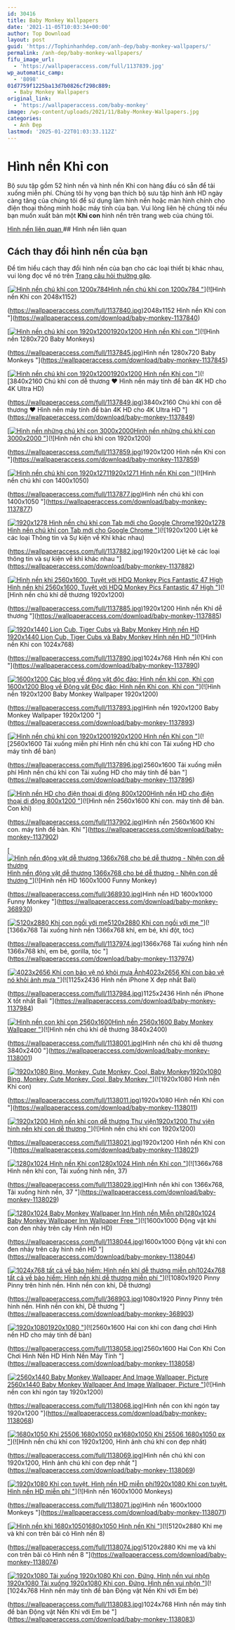 ```yaml
---
id: 30416
title: Baby Monkey Wallpapers
date: '2021-11-05T10:03:34+00:00'
author: Top Download
layout: post
guid: 'https://Tophinhanhdep.com/anh-dep/baby-monkey-wallpapers/'
permalink: /anh-dep/baby-monkey-wallpapers/
fifu_image_url:
  - 'https://wallpaperaccess.com/full/1137839.jpg'
wp_automatic_camp:
  - '8098'
01d7759f1225ba13d7b0826cf298c889:
  - Baby Monkey Wallpapers
original_link:
  - 'https://wallpaperaccess.com/baby-monkey'
image: /wp-content/uploads/2021/11/Baby-Monkey-Wallpapers.jpg
categories:
  - Ảnh Đẹp
lastmod: '2025-01-22T01:03:33.112Z'
---
```

# Hình nền Khỉ con

Bộ sưu tập gồm 52 hình nền và hình nền Khỉ con hàng đầu có sẵn để tải xuống miễn phí. Chúng tôi hy vọng bạn thích bộ sưu tập hình ảnh HD ngày càng tăng của chúng tôi để sử dụng làm hình nền hoặc màn hình chính cho điện thoại thông minh hoặc máy tính của bạn. Vui lòng liên hệ chúng tôi nếu bạn muốn xuất bản một **Khỉ con** hình nền trên trang web của chúng tôi.

[Hình nền liên quan ](#related) ## Hình nền liên quan

## Cách thay đổi hình nền của bạn

Để tìm hiểu cách thay đổi hình nền của bạn cho các loại thiết bị khác nhau, vui lòng đọc về nó trên [Trang câu hỏi thường gặp](https://tophinhanhdep.com/faq/).

  
[[![Hình nền chú khỉ con 1200x784](https://wallpaperaccess.com/full/1137839.jpg)Hình nền chú khỉ con 1200x784 "](https://wallpaperaccess.com/download/baby-monkey-1137839)](![Hình nền Khỉ con 2048x1152)

(https://wallpaperaccess.com/full/1137840.jpg)2048x1152 Hình nền Khỉ con "](https://wallpaperaccess.com/download/baby-monkey-1137840)

[[![Hình nền chú khỉ con 1920x1200](https://wallpaperaccess.com/full/1137844.jpg)1920x1200 Hình nền Khỉ con "](https://wallpaperaccess.com/download/baby-monkey-1137844)](![Hình nền 1280x720 Baby Monkeys)

(https://wallpaperaccess.com/full/1137845.jpg)Hình nền 1280x720 Baby Monkeys "](https://wallpaperaccess.com/download/baby-monkey-1137845)

[[![Hình nền chú khỉ con 1920x1200](https://wallpaperaccess.com/full/1137846.jpg)1920x1200 Hình nền Khỉ con "](https://wallpaperaccess.com/download/baby-monkey-1137846)](![3840x2160 Chú khỉ con dễ thương ❤ Hình nền máy tính để bàn 4K HD cho 4K Ultra HD)

(https://wallpaperaccess.com/full/1137849.jpg)3840x2160 Chú khỉ con dễ thương ❤ Hình nền máy tính để bàn 4K HD cho 4K Ultra HD "](https://wallpaperaccess.com/download/baby-monkey-1137849)

[[![Hình nền những chú khỉ con 3000x2000](https://wallpaperaccess.com/full/1137858.jpg)Hình nền những chú khỉ con 3000x2000 "](https://wallpaperaccess.com/download/baby-monkey-1137858)](![Hình nền chú khỉ con 1920x1200)

(https://wallpaperaccess.com/full/1137859.jpg)1920x1200 Hình nền Khỉ con "](https://wallpaperaccess.com/download/baby-monkey-1137859)

[[![Hình nền chú khỉ con 1920x1271](https://wallpaperaccess.com/full/1137862.jpg)1920x1271 Hình nền Khỉ con "](https://wallpaperaccess.com/download/baby-monkey-1137862)](![Hình nền chú khỉ con 1400x1050)

(https://wallpaperaccess.com/full/1137877.jpg)Hình nền chú khỉ con 1400x1050 "](https://wallpaperaccess.com/download/baby-monkey-1137877)

[[![1920x1278 Hình nền chú khỉ con Tab mới cho Google Chrome](https://wallpaperaccess.com/full/1137878.jpg)1920x1278 Hình nền chú khỉ con Tab mới cho Google Chrome "](https://wallpaperaccess.com/download/baby-monkey-1137878)](![1920x1200 Liệt kê các loại Thông tin và Sự kiện về Khỉ khác nhau)

(https://wallpaperaccess.com/full/1137882.jpg)1920x1200 Liệt kê các loại thông tin và sự kiện về khỉ khác nhau "](https://wallpaperaccess.com/download/baby-monkey-1137882)

[[![Hình nền khỉ 2560x1600, Tuyệt vời HDQ Monkey Pics Fantastic 47 High](https://wallpaperaccess.com/full/368927.jpg)Hình nền khỉ 2560x1600, Tuyệt vời HDQ Monkey Pics Fantastic 47 High "](https://wallpaperaccess.com/download/baby-monkey-368927)](![Hình nền chú khỉ dễ thương 1920x1200)

(https://wallpaperaccess.com/full/1137885.jpg)1920x1200 Hình nền Khỉ dễ thương "](https://wallpaperaccess.com/download/baby-monkey-1137885)

[[![1920x1440 Lion Cub, Tiger Cubs và Baby Monkey Hình nền HD](https://wallpaperaccess.com/full/1137888.jpg)1920x1440 Lion Cub, Tiger Cubs và Baby Monkey Hình nền HD "](https://wallpaperaccess.com/download/baby-monkey-1137888)](![Hình nền Khỉ con 1024x768)

(https://wallpaperaccess.com/full/1137890.jpg)1024x768 Hình nền Khỉ con "](https://wallpaperaccess.com/download/baby-monkey-1137890)

[[![1600x1200 Các blog về động vật độc đáo: Hình nền khỉ con, Khỉ con](https://wallpaperaccess.com/full/1137891.jpg)1600x1200 Blog về Động vật Độc đáo: Hình nền Khỉ con, Khỉ con "](https://wallpaperaccess.com/download/baby-monkey-1137891)](![Hình nền 1920x1200 Baby Monkey Wallpaper 1920x1200)

(https://wallpaperaccess.com/full/1137893.jpg)Hình nền 1920x1200 Baby Monkey Wallpaper 1920x1200 "](https://wallpaperaccess.com/download/baby-monkey-1137893)

[[![Hình nền chú khỉ con 1920x1200](https://wallpaperaccess.com/full/1137895.jpg)1920x1200 Hình nền Khỉ con "](https://wallpaperaccess.com/download/baby-monkey-1137895)](![2560x1600 Tải xuống miễn phí Hình nền chú khỉ con Tải xuống HD cho máy tính để bàn)

(https://wallpaperaccess.com/full/1137896.jpg)2560x1600 Tải xuống miễn phí Hình nền chú khỉ con Tải xuống HD cho máy tính để bàn "](https://wallpaperaccess.com/download/baby-monkey-1137896)

[[![Hình nền HD cho điện thoại di động 800x1200](https://wallpaperaccess.com/full/1137897.jpg)Hình nền HD cho điện thoại di động 800x1200 "](https://wallpaperaccess.com/download/baby-monkey-1137897)](![Hình nền 2560x1600 Khỉ con.  máy tính để bàn.  Con khỉ)

(https://wallpaperaccess.com/full/1137902.jpg)Hình nền 2560x1600 Khỉ con. máy tính để bàn. Khỉ "](https://wallpaperaccess.com/download/baby-monkey-1137902)

[[![Hình nền động vật dễ thương 1366x768 cho bé dễ thương - Nhện con dễ thương](https://wallpaperaccess.com/full/1137904.jpg)Hình nền động vật dễ thương 1366x768 cho bé dễ thương - Nhện con dễ thương "](https://wallpaperaccess.com/download/baby-monkey-1137904)](![Hình nền HD 1600x1000 Funny Monkey)

(https://wallpaperaccess.com/full/368930.jpg)Hình nền HD 1600x1000 Funny Monkey "](https://wallpaperaccess.com/download/baby-monkey-368930)

[[![5120x2880 Khỉ con ngồi với mẹ](https://wallpaperaccess.com/full/1137971.jpg)5120x2880 Khỉ con ngồi với mẹ "](https://wallpaperaccess.com/download/baby-monkey-1137971)](![1366x768 Tải xuống hình nền 1366x768 khỉ, em bé, khỉ đột, tóc)

(https://wallpaperaccess.com/full/1137974.jpg)1366x768 Tải xuống hình nền 1366x768 khỉ, em bé, gorilla, tóc "](https://wallpaperaccess.com/download/baby-monkey-1137974)

[[![4023x2656 Khỉ con bảo vệ nó khỏi mưa Ảnh](https://wallpaperaccess.com/full/1137980.jpg)4023x2656 Khỉ con bảo vệ nó khỏi ảnh mưa "](https://wallpaperaccess.com/download/baby-monkey-1137980)](![1125x2436 Hình nền iPhone X đẹp nhất Bali)

(https://wallpaperaccess.com/full/1137984.jpg)1125x2436 Hình nền iPhone X tốt nhất Bali "](https://wallpaperaccess.com/download/baby-monkey-1137984)

[[![Hình nền con khỉ con 2560x1600](https://wallpaperaccess.com/full/1137998.jpg)Hình nền 2560x1600 Baby Monkey Wallpaper "](https://wallpaperaccess.com/download/baby-monkey-1137998)](![Hình nền chú khỉ dễ thương 3840x2400)

(https://wallpaperaccess.com/full/1138001.jpg)Hình nền chú khỉ dễ thương 3840x2400 "](https://wallpaperaccess.com/download/baby-monkey-1138001)

[[![1920x1080 Bing, Monkey, Cute Monkey, Cool, Baby Monkey](https://wallpaperaccess.com/full/1138007.jpg)1920x1080 Bing, Monkey, Cute Monkey, Cool, Baby Monkey "](https://wallpaperaccess.com/download/baby-monkey-1138007)](![1920x1080 Hình nền Khỉ con)

(https://wallpaperaccess.com/full/1138011.jpg)1920x1080 Hình nền Khỉ con "](https://wallpaperaccess.com/download/baby-monkey-1138011)

[[![1920x1200 Hình nền khỉ con dễ thương Thư viện](https://wallpaperaccess.com/full/1138015.jpg)1920x1200 Thư viện hình nền khỉ con dễ thương "](https://wallpaperaccess.com/download/baby-monkey-1138015)](![Hình nền chú khỉ con 1920x1200)

(https://wallpaperaccess.com/full/1138021.jpg)1920x1200 Hình nền Khỉ con "](https://wallpaperaccess.com/download/baby-monkey-1138021)

[[![1280x1024 Hình nền Khỉ con](https://wallpaperaccess.com/full/1138028.jpg)1280x1024 Hình nền Khỉ con "](https://wallpaperaccess.com/download/baby-monkey-1138028)](![1366x768 Hình nền khỉ con, Tải xuống hình nền, 37)

(https://wallpaperaccess.com/full/1138029.jpg)Hình nền khỉ con 1366x768, Tải xuống hình nền, 37 "](https://wallpaperaccess.com/download/baby-monkey-1138029)

[[![1280x1024 Baby Monkey Wallpaper Inn Hình nền Miễn phí](https://wallpaperaccess.com/full/1138037.jpg)1280x1024 Baby Monkey Wallpaper Inn Wallpaper Free "](https://wallpaperaccess.com/download/baby-monkey-1138037)](![1600x1000 Động vật khỉ con đen nhảy trên cây Hình nền HD)

(https://wallpaperaccess.com/full/1138044.jpg)1600x1000 Động vật khỉ con đen nhảy trên cây hình nền HD "](https://wallpaperaccess.com/download/baby-monkey-1138044)

[[![1024x768 tất cả về bảo hiểm: Hình nền khỉ dễ thương miễn phí](https://wallpaperaccess.com/full/1138049.jpg)1024x768 tất cả về bảo hiểm: Hình nền khỉ dễ thương miễn phí "](https://wallpaperaccess.com/download/baby-monkey-1138049)](![1080x1920 Pinny Pinny trên hình nền.  Hình nền con khỉ, Dễ thương)

(https://wallpaperaccess.com/full/368903.jpg)1080x1920 Pinny Pinny trên hình nền. Hình nền con khỉ, Dễ thương "](https://wallpaperaccess.com/download/baby-monkey-368903)

[[![1920x1080 ](https://wallpaperaccess.com/full/1138055.jpg)1920x1080 "](https://wallpaperaccess.com/download/baby-monkey-1138055)](![2560x1600 Hai con khỉ con đang chơi Hình nền HD cho máy tính để bàn)

(https://wallpaperaccess.com/full/1138058.jpg)2560x1600 Hai Con Khỉ Con Chơi Hình Nền HD Hình Nền Máy Tính "](https://wallpaperaccess.com/download/baby-monkey-1138058)

[[![2560x1440 Baby Monkey Wallpaper And Image Wallpaper, Picture](https://wallpaperaccess.com/full/1138066.jpg)2560x1440 Baby Monkey Wallpaper And Image Wallpaper, Picture "](https://wallpaperaccess.com/download/baby-monkey-1138066)](![Hình nền con khỉ ngón tay 1920x1200)

(https://wallpaperaccess.com/full/1138068.jpg)Hình nền con khỉ ngón tay 1920x1200 "](https://wallpaperaccess.com/download/baby-monkey-1138068)

[[![1680x1050 Khỉ 25506 1680x1050 px](https://wallpaperaccess.com/full/368897.jpg)1680x1050 Khỉ 25506 1680x1050 px "](https://wallpaperaccess.com/download/baby-monkey-368897)](![Hình nền chú khỉ con 1920x1200, Hình ảnh chú khỉ con đẹp nhất)

(https://wallpaperaccess.com/full/1138069.jpg)Hình nền chú khỉ con 1920x1200, Hình ảnh chú khỉ con đẹp nhất "](https://wallpaperaccess.com/download/baby-monkey-1138069)

[[![1920x1080 Khỉ con tuyệt.  Hình nền HD miễn phí](https://wallpaperaccess.com/full/1138070.jpg)1920x1080 Khỉ con tuyệt. Hình nền HD miễn phí "](https://wallpaperaccess.com/download/baby-monkey-1138070)](![Hình nền 1600x1000 Monkeys)

(https://wallpaperaccess.com/full/1138071.jpg)Hình nền 1600x1000 Monkeys "](https://wallpaperaccess.com/download/baby-monkey-1138071)

[[![Hình nền khỉ 1680x1050](https://wallpaperaccess.com/full/1138072.jpg)1680x1050 Hình nền Khỉ "](https://wallpaperaccess.com/download/baby-monkey-1138072)](![5120x2880 Khỉ mẹ và khỉ con trên bãi cỏ Hình nền 8)

(https://wallpaperaccess.com/full/1138074.jpg)5120x2880 Khỉ mẹ và khỉ con trên bãi cỏ Hình nền 8 "](https://wallpaperaccess.com/download/baby-monkey-1138074)

[[![1920x1080 Tải xuống 1920x1080 Khỉ con, Đứng, Hình nền vui nhộn](https://wallpaperaccess.com/full/1138077.jpg)1920x1080 Tải xuống 1920x1080 Khỉ con, Đứng, Hình nền vui nhộn "](https://wallpaperaccess.com/download/baby-monkey-1138077)](![1024x768 Hình nền máy tính để bàn Động vật Nền Khỉ với Em bé)

(https://wallpaperaccess.com/full/1138083.jpg)1024x768 Hình nền máy tính để bàn Động vật Nền Khỉ với Em bé "](https://wallpaperaccess.com/download/baby-monkey-1138083)

